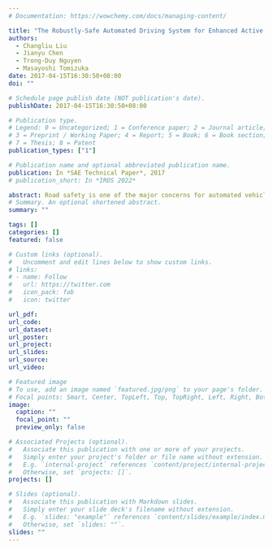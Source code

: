 ```yaml
---
# Documentation: https://wowchemy.com/docs/managing-content/

title: "The Robustly-Safe Automated Driving System for Enhanced Active Safety"
authors:
  - Changliu Liu
  - Jianyu Chen
  - Trong-Duy Nguyen
  - Masayoshi Tomizuka
date: 2017-04-15T16:30:50+08:00
doi: ""

# Schedule page publish date (NOT publication's date).
publishDate: 2017-04-15T16:30:50+08:00

# Publication type.
# Legend: 0 = Uncategorized; 1 = Conference paper; 2 = Journal article;
# 3 = Preprint / Working Paper; 4 = Report; 5 = Book; 6 = Book section;
# 7 = Thesis; 8 = Patent
publication_types: ["1"]

# Publication name and optional abbreviated publication name.
publication: In *SAE Technical Paper*, 2017
# publication_short: In *IROS 2022*

abstract: Road safety is one of the major concerns for automated vehicles. In order for these vehicles to interact safely and efficiently with the other road participants, the behavior of the automated vehicles should be carefully designed. Liu and Tomizuka proposed the Robustly-safe Automated Driving system (ROAD) which prevents or minimizes occurrences of collisions of the automated vehicle with other road participants while maintaining efficiency. In this paper, a set of design principles are elaborated as an extension of the previous work, including robust perception and cognition algorithms for environment monitoring and high level decision making and low level control algorithms for safe maneuvering of the automated vehicle. The autonomous driving problem in mixed traffic is posed as a stochastic optimization problem, which is solved by 1) behavior classification and trajectory prediction of other road participants, and 2) a unique parallel planner architecture which addresses the efficiency goal in the long term and the safety goal in the short term separately. Moreover, a python- based high fidelity simulation system is developed and extensive simulations are performed to evaluate the effectiveness of the proposed algorithm, where both high level decision making and low level vehicle regulation are considered. Two typical scenarios are studied, driving on freeway and driving in unstructured environments such as parking lots. In the simulation, multiple moving agents representing surrounding vehicles and pedestrians are added to the environment, some of which are controlled by human subjects in order to test the real time response of the automated vehicle.
# Summary. An optional shortened abstract.
summary: ""

tags: []
categories: []
featured: false

# Custom links (optional).
#   Uncomment and edit lines below to show custom links.
# links:
# - name: Follow
#   url: https://twitter.com
#   icon_pack: fab
#   icon: twitter

url_pdf:
url_code:
url_dataset:
url_poster:
url_project:
url_slides:
url_source:
url_video:

# Featured image
# To use, add an image named `featured.jpg/png` to your page's folder. 
# Focal points: Smart, Center, TopLeft, Top, TopRight, Left, Right, BottomLeft, Bottom, BottomRight.
image:
  caption: ""
  focal_point: ""
  preview_only: false

# Associated Projects (optional).
#   Associate this publication with one or more of your projects.
#   Simply enter your project's folder or file name without extension.
#   E.g. `internal-project` references `content/project/internal-project/index.md`.
#   Otherwise, set `projects: []`.
projects: []

# Slides (optional).
#   Associate this publication with Markdown slides.
#   Simply enter your slide deck's filename without extension.
#   E.g. `slides: "example"` references `content/slides/example/index.md`.
#   Otherwise, set `slides: ""`.
slides: ""
---
```

